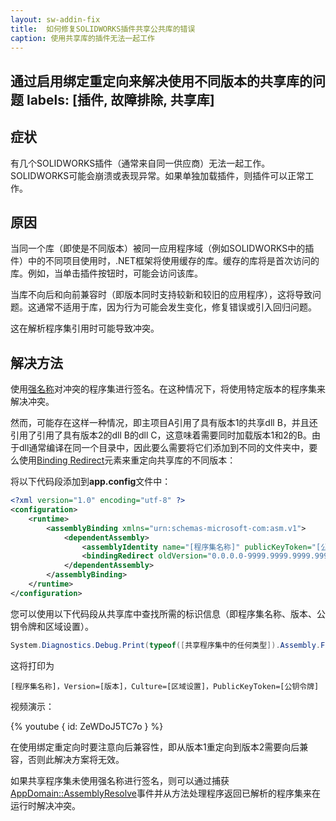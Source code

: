```yaml
---
layout: sw-addin-fix
title:  如何修复SOLIDWORKS插件共享公共库的错误
caption: 使用共享库的插件无法一起工作
---
```

 通过启用绑定重定向来解决使用不同版本的共享库的问题
labels: [插件, 故障排除, 共享库]
---

## 症状

有几个SOLIDWORKS插件（通常来自同一供应商）无法一起工作。SOLIDWORKS可能会崩溃或表现异常。如果单独加载插件，则插件可以正常工作。

## 原因

当同一个库（即使是不同版本）被同一应用程序域（例如SOLIDWORKS中的插件）中的不同项目使用时，.NET框架将使用缓存的库。缓存的库将是首次访问的库。例如，当单击插件按钮时，可能会访问该库。

当库不向后和向前兼容时（即版本同时支持较新和较旧的应用程序），这将导致问题。这通常不适用于库，因为行为可能会发生变化，修复错误或引入回归问题。

这在解析程序集引用时可能导致冲突。

## 解决方法

使用[强名称](https://docs.microsoft.com/zh-cn/dotnet/framework/app-domains/how-to-sign-an-assembly-with-a-strong-name)对冲突的程序集进行签名。在这种情况下，将使用特定版本的程序集来解决冲突。

然而，可能存在这样一种情况，即主项目A引用了具有版本1的共享dll B，并且还引用了引用了具有版本2的dll B的dll C，这意味着需要同时加载版本1和2的B。由于dll通常编译在同一个目录中，因此要么需要将它们添加到不同的文件夹中，要么使用[Binding Redirect](https://docs.microsoft.com/zh-cn/dotnet/framework/configure-apps/file-schema/runtime/bindingredirect-element)元素来重定向共享库的不同版本：

将以下代码段添加到**app.config**文件中：

``` xml
<?xml version="1.0" encoding="utf-8" ?>
<configuration>
	<runtime>
		<assemblyBinding xmlns="urn:schemas-microsoft-com:asm.v1">
			<dependentAssembly>
				<assemblyIdentity name="[程序集名称]" publicKeyToken="[公钥令牌]" culture="neutral" />
				<bindingRedirect oldVersion="0.0.0.0-9999.9999.9999.9999" newVersion="[当前版本]" />
			</dependentAssembly>
		</assemblyBinding>
	</runtime>
</configuration>
```

您可以使用以下代码段从共享库中查找所需的标识信息（即程序集名称、版本、公钥令牌和区域设置）。

``` cs
System.Diagnostics.Debug.Print(typeof([共享程序集中的任何类型]).Assembly.FullName);
```

这将打印为

```
[程序集名称]，Version=[版本]，Culture=[区域设置]，PublicKeyToken=[公钥令牌]
```

视频演示：

{% youtube { id: ZeWDoJ5TC7o } %}

在使用绑定重定向时要注意向后兼容性，即从版本1重定向到版本2需要向后兼容，否则此解决方案将无效。

如果共享程序集未使用强名称进行签名，则可以通过捕获[AppDomain::AssemblyResolve](https://docs.microsoft.com/zh-cn/dotnet/api/system.appdomain.assemblyresolve?view=netframework-4.8)事件并从方法处理程序返回已解析的程序集来在运行时解决冲突。